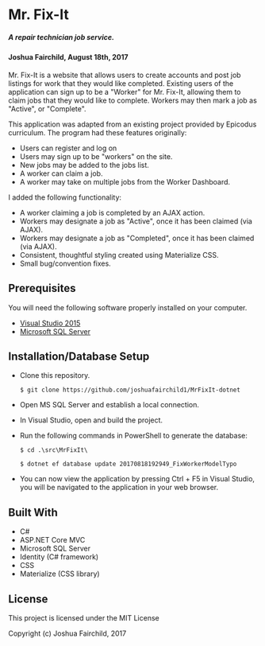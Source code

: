 # Mr. Fix-It
##### A repair technician job service.
#### Joshua Fairchild, August 18th, 2017



Mr. Fix-It is a website that allows users to create accounts and post job listings for work that they would like completed. Existing users of the application can sign up to be a "Worker" for Mr. Fix-It, allowing them to claim jobs that they would like to complete. Workers may then mark a job as "Active", or "Complete".

This application was adapted from an existing project provided by Epicodus curriculum. The program had these features originally:
* Users can register and log on
* Users may sign up to be "workers" on the site.
* New jobs may be added to the jobs list.
* A worker can claim a job.
* A worker may take on multiple jobs from the Worker Dashboard.

I added the following functionality:
* A worker claiming a job is completed by an AJAX action.
* Workers may designate a job as "Active", once it has been claimed (via AJAX).
* Workers may designate a job as "Completed", once it has been claimed (via AJAX).
* Consistent, thoughtful styling created using Materialize CSS.
* Small bug/convention fixes.


## Prerequisites

You will need the following software properly installed on your computer.

* [Visual Studio 2015](https://www.visualstudio.com/vs/older-downloads/)
* [Microsoft SQL Server](https://www.microsoft.com/en-in/sql-server/sql-server-downloads)

## Installation/Database Setup

* Clone this repository.

  `$ git clone https://github.com/joshuafairchild1/MrFixIt-dotnet`

* Open MS SQL Server and establish a local connection.

* In Visual Studio, open and build the project.

* Run the following commands in PowerShell to generate the database:

  `$ cd .\src\MrFixIt\`

  `$ dotnet ef database update 20170818192949_FixWorkerModelTypo`

* You can now view the application by pressing Ctrl + F5 in Visual Studio, you will be navigated to the application in your web browser.


## Built With

* C#
* ASP.NET Core MVC
* Microsoft SQL Server
* Identity (C# framework)
* CSS
* Materialize (CSS library)

## License

This project is licensed under the MIT License

Copyright (c) Joshua Fairchild, 2017
